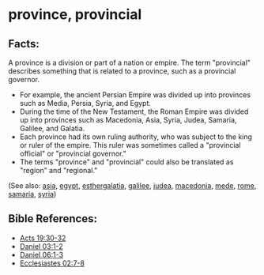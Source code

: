 # province, provincial #

## Facts: ##

A province is a division or part of a nation or empire. The term "provincial" describes something that is related to a province, such as a provincial governor.

* For example, the ancient Persian Empire was divided up into provinces such as Media, Persia, Syria, and Egypt.
* During the time of the New Testament, the Roman Empire was divided up into provinces such as Macedonia, Asia, Syria, Judea, Samaria, Galilee, and Galatia.
* Each province had its own ruling authority, who was subject to the king or ruler of the empire. This ruler was sometimes called a "provincial official" or "provincial governor."
* The terms "province" and "provincial" could also be translated as "region" and "regional."

(See also: [asia](../other/asia.md), [egypt](../other/egypt.md), [esther](../other/esther.md)[galatia](../other/galatia.md), [galilee](../other/galilee.md), [judea](../other/judea.md), [macedonia](../other/macedonia.md), [mede](../other/mede.md), [rome](../other/rome.md), [samaria](../other/samaria.md), [syria](../other/syria.md))

## Bible References: ##

* [Acts 19:30-32](https://door43.org/en/bible/notes/act/19/30)
* [Daniel 03:1-2](https://door43.org/en/bible/notes/dan/03/01)
* [Daniel 06:1-3](https://door43.org/en/bible/notes/dan/06/01)
* [Ecclesiastes 02:7-8](https://door43.org/en/bible/notes/ecc/02/07)

